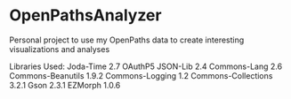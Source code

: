 # OpenPathsAnalyzer
Personal project to use my OpenPaths data to create interesting visualizations and analyses

Libraries Used:
Joda-Time 2.7
OAuthP5
JSON-Lib 2.4
Commons-Lang 2.6
Commons-Beanutils 1.9.2
Commons-Logging 1.2
Commons-Collections 3.2.1
Gson 2.3.1
EZMorph 1.0.6
